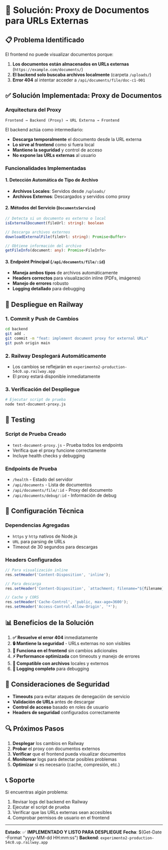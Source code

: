 # 🔗 Solución: Proxy de Documentos para URLs Externas

## 📋 **Problema Identificado**

El frontend no puede visualizar documentos porque:
1. **Los documentos están almacenados en URLs externas** (`https://example.com/documents/`)
2. **El backend solo buscaba archivos localmente** (carpeta `/uploads/`)
3. **Error 404** al intentar acceder a `/api/documents/file/doc-c1-001`

## ✅ **Solución Implementada: Proxy de Documentos**

### **Arquitectura del Proxy**

```
Frontend → Backend (Proxy) → URL Externa → Frontend
```

El backend actúa como intermediario:
- **Descarga temporalmente** el documento desde la URL externa
- **Lo sirve al frontend** como si fuera local
- **Mantiene la seguridad** y control de acceso
- **No expone las URLs externas** al usuario

### **Funcionalidades Implementadas**

#### **1. Detección Automática de Tipo de Archivo**
- **Archivos Locales**: Servidos desde `/uploads/`
- **Archivos Externos**: Descargados y servidos como proxy

#### **2. Métodos del Servicio (`DocumentsService`)**
```typescript
// Detecta si un documento es externo o local
isExternalDocument(fileUrl: string): boolean

// Descarga archivos externos
downloadExternalFile(fileUrl: string): Promise<Buffer>

// Obtiene información del archivo
getFileInfo(document: any): Promise<FileInfo>
```

#### **3. Endpoint Principal (`/api/documents/file/:id`)**
- **Maneja ambos tipos** de archivos automáticamente
- **Headers correctos** para visualización inline (PDFs, imágenes)
- **Manejo de errores** robusto
- **Logging detallado** para debugging

## 🚀 **Despliegue en Railway**

### **1. Commit y Push de Cambios**
```bash
cd backend
git add .
git commit -m "feat: implement document proxy for external URLs"
git push origin main
```

### **2. Railway Desplegará Automáticamente**
- Los cambios se reflejarán en `experimento2-production-54c0.up.railway.app`
- El proxy estará disponible inmediatamente

### **3. Verificación del Despliegue**
```bash
# Ejecutar script de prueba
node test-document-proxy.js
```

## 🧪 **Testing**

### **Script de Prueba Creado**
- `test-document-proxy.js` - Prueba todos los endpoints
- Verifica que el proxy funcione correctamente
- Incluye health checks y debugging

### **Endpoints de Prueba**
- `/health` - Estado del servidor
- `/api/documents` - Lista de documentos
- `/api/documents/file/:id` - Proxy del documento
- `/api/documents/debug/:id` - Información de debug

## 🔧 **Configuración Técnica**

### **Dependencias Agregadas**
- `https` y `http` nativos de Node.js
- `URL` para parsing de URLs
- Timeout de 30 segundos para descargas

### **Headers Configurados**
```typescript
// Para visualización inline
res.setHeader('Content-Disposition', 'inline');

// Para descarga
res.setHeader('Content-Disposition', `attachment; filename="${filename}"`);

// Cache y CORS
res.setHeader('Cache-Control', 'public, max-age=3600');
res.setHeader('Access-Control-Allow-Origin', '*');
```

## 📊 **Beneficios de la Solución**

1. **✅ Resuelve el error 404** inmediatamente
2. **🔒 Mantiene la seguridad** - URLs externas no son visibles
3. **📱 Funciona en el frontend** sin cambios adicionales
4. **⚡ Performance optimizada** con timeouts y manejo de errores
5. **🔄 Compatible con archivos** locales y externos
6. **📝 Logging completo** para debugging

## 🚨 **Consideraciones de Seguridad**

- **Timeouts** para evitar ataques de denegación de servicio
- **Validación de URLs** antes de descargar
- **Control de acceso** basado en roles de usuario
- **Headers de seguridad** configurados correctamente

## 🔍 **Próximos Pasos**

1. **Desplegar** los cambios en Railway
2. **Probar** el proxy con documentos externos
3. **Verificar** que el frontend pueda visualizar documentos
4. **Monitorear** logs para detectar posibles problemas
5. **Optimizar** si es necesario (cache, compresión, etc.)

## 📞 **Soporte**

Si encuentras algún problema:
1. Revisar logs del backend en Railway
2. Ejecutar el script de prueba
3. Verificar que las URLs externas sean accesibles
4. Comprobar permisos de usuario en el frontend

---

**Estado**: ✅ **IMPLEMENTADO Y LISTO PARA DESPLIEGUE**
**Fecha**: $(Get-Date -Format "yyyy-MM-dd HH:mm:ss")
**Backend**: `experimento2-production-54c0.up.railway.app`
